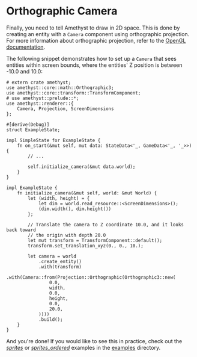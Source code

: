 # Orthographic Camera

Finally, you need to tell Amethyst to draw in 2D space. This is done by creating an entity with a `Camera` component using orthographic projection. For more information about orthographic projection, refer to the [OpenGL documentation][opengl_ortho].

The following snippet demonstrates how to set up a `Camera` that sees entities within screen bounds, where the entities' Z position is between -10.0 and 10.0:

```rust,edition2018,no_run,noplaypen
# extern crate amethyst;
use amethyst::core::math::Orthographic3;
use amethyst::core::transform::TransformComponent;
# use amethyst::prelude::*;
use amethyst::renderer::{
    Camera, Projection, ScreenDimensions
};

#[derive(Debug)]
struct ExampleState;

impl SimpleState for ExampleState {
    fn on_start(&mut self, mut data: StateData<'_, GameData<'_, '_>>) {
        // ...

        self.initialize_camera(&mut data.world);
    }
}

impl ExampleState {
    fn initialize_camera(&mut self, world: &mut World) {
        let (width, height) = {
            let dim = world.read_resource::<ScreenDimensions>();
            (dim.width(), dim.height())
        };

        // Translate the camera to Z coordinate 10.0, and it looks back toward
        // the origin with depth 20.0
        let mut transform = TransformComponent::default();
        transform.set_translation_xyz(0., 0., 10.);

        let camera = world
            .create_entity()
            .with(transform)
            .with(Camera::from(Projection::Orthographic(Orthographic3::new(
                0.0,
                width,
                0.0,
                height,
                0.0,
                20.0,
            ))))
            .build();
    }
}
```

And you're done! If you would like to see this in practice, check out the [*sprites*][ex_sprites] or [*sprites_ordered*][ex_ordered] examples in the [examples][ex_all] directory.

[ex_all]: https://github.com/amethyst/amethyst/tree/master/examples
[ex_ordered]: https://github.com/amethyst/amethyst/tree/master/examples/sprites_ordered
[ex_sprites]: https://github.com/amethyst/amethyst/tree/master/examples/sprites
[opengl_ortho]: https://opengl-notes.readthedocs.io/en/latest/topics/transforms/viewing.html#orthographic-projection
